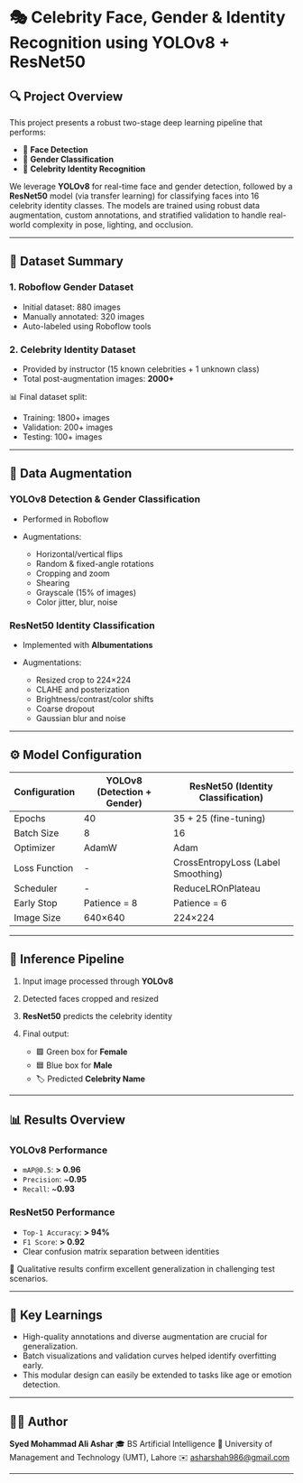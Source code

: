 

# 🎭 Celebrity Face, Gender & Identity Recognition using YOLOv8 + ResNet50

## 🔍 Project Overview

This project presents a robust two-stage deep learning pipeline that performs:

* 🧠 **Face Detection**
* 🚻 **Gender Classification**
* 👤 **Celebrity Identity Recognition**

We leverage **YOLOv8** for real-time face and gender detection, followed by a **ResNet50** model (via transfer learning) for classifying faces into 16 celebrity identity classes. The models are trained using robust data augmentation, custom annotations, and stratified validation to handle real-world complexity in pose, lighting, and occlusion.

---

## 📁 Dataset Summary

### 1. Roboflow Gender Dataset

* Initial dataset: 880 images
* Manually annotated: 320 images
* Auto-labeled using Roboflow tools

### 2. Celebrity Identity Dataset

* Provided by instructor (15 known celebrities + 1 unknown class)
* Total post-augmentation images: **2000+**

📊 Final dataset split:

* Training: 1800+ images
* Validation: 200+ images
* Testing: 100+ images

---

## 🔧 Data Augmentation

### YOLOv8 Detection & Gender Classification

* Performed in Roboflow
* Augmentations:

  * Horizontal/vertical flips
  * Random & fixed-angle rotations
  * Cropping and zoom
  * Shearing
  * Grayscale (15% of images)
  * Color jitter, blur, noise

### ResNet50 Identity Classification

* Implemented with **Albumentations**
* Augmentations:

  * Resized crop to 224×224
  * CLAHE and posterization
  * Brightness/contrast/color shifts
  * Coarse dropout
  * Gaussian blur and noise

---

## ⚙️ Model Configuration

| Configuration | YOLOv8 (Detection + Gender) | ResNet50 (Identity Classification) |
| ------------- | --------------------------- | ---------------------------------- |
| Epochs        | 40                          | 35 + 25 (fine-tuning)              |
| Batch Size    | 8                           | 16                                 |
| Optimizer     | AdamW                       | Adam                               |
| Loss Function | -                           | CrossEntropyLoss (Label Smoothing) |
| Scheduler     | -                           | ReduceLROnPlateau                  |
| Early Stop    | Patience = 8                | Patience = 6                       |
| Image Size    | 640×640                     | 224×224                            |

---

## 🧪 Inference Pipeline

1. Input image processed through **YOLOv8**
2. Detected faces cropped and resized
3. **ResNet50** predicts the celebrity identity
4. Final output:

   * 🟩 Green box for **Female**
   * 🟦 Blue box for **Male**
   * 🏷️ Predicted **Celebrity Name**

---

## 📊 Results Overview

### YOLOv8 Performance

* `mAP@0.5`: **> 0.96**
* `Precision`: \~**0.95**
* `Recall`: \~**0.93**

### ResNet50 Performance

* `Top-1 Accuracy`: **> 94%**
* `F1 Score`: **> 0.92**
* Clear confusion matrix separation between identities

📌 Qualitative results confirm excellent generalization in challenging test scenarios.

---

## 🧠 Key Learnings

* High-quality annotations and diverse augmentation are crucial for generalization.
* Batch visualizations and validation curves helped identify overfitting early.
* This modular design can easily be extended to tasks like age or emotion detection.

---

## 👨‍💻 Author

**Syed Mohammad Ali Ashar**
🎓 BS Artificial Intelligence
🏫 University of Management and Technology (UMT), Lahore
✉️ [asharshah986@gmail.com](mailto:asharshah986@gmail.com)

---



